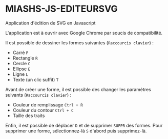 # MIASHS-JS-EDITEURSVG
Application d'édition de SVG en Javascript

L'application est à ouvrir avec Google Chrome par soucis de compatibilité.

Il est possible de dessiner les formes suivantes (`Raccourcis clavier`) :
* Carré `P`
* Rectangle `R`
* Cercle `C`
* Ellipse `E`
* Ligne `L`
* Texte (un clic suffit) `T`

Avant de créer une forme, il est possible des changer les paramètres suivants (`Raccourcis clavier`) :
* Couleur de remplissage `Ctrl + R`
* Couleur du contour `Ctrl + C`
* Taille des traits

Enfin, il est possible de déplacer `D` et de supprimer `SUPPR` des formes.
Pour supprimer une forme, sélectionnez-là `S` d'abord puis supprimez-là.